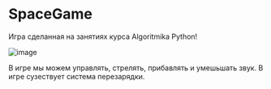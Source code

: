 # SpaceGame
Игра сделанная на занятиях курса Algoritmika Python!

![image](https://github.com/FlickG870/shootergame/assets/172424401/2d200381-dfa8-45c7-89c5-39ee58033898)

В игре мы можем управлять, стрелять, прибавлять и умешьшать звук. В игре сузествует система перезарядки.
